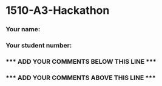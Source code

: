 # 1510-A3-Hackathon
### Your name:
### Your student number:

### *** ADD YOUR COMMENTS BELOW THIS LINE ***

### *** ADD YOUR COMMENTS ABOVE THIS LINE ***
